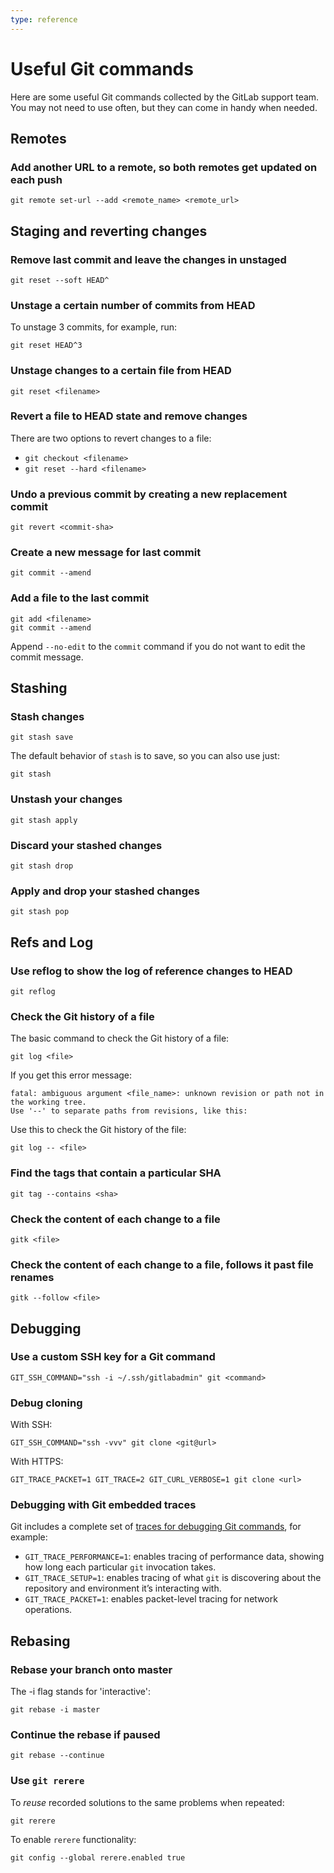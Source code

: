 ```yaml
---
type: reference
---
```


# Useful Git commands

Here are some useful Git commands collected by the GitLab support team. You may not
need to use often, but they can come in handy when needed.

## Remotes

### Add another URL to a remote, so both remotes get updated on each push

```shell
git remote set-url --add <remote_name> <remote_url>
```

## Staging and reverting changes

### Remove last commit and leave the changes in unstaged

```shell
git reset --soft HEAD^
```

### Unstage a certain number of commits from HEAD

To unstage 3 commits, for example, run:

```shell
git reset HEAD^3
```

### Unstage changes to a certain file from HEAD

```shell
git reset <filename>
```

### Revert a file to HEAD state and remove changes

There are two options to revert changes to a file:

- `git checkout <filename>`
- `git reset --hard <filename>`

### Undo a previous commit by creating a new replacement commit

```shell
git revert <commit-sha>
```

### Create a new message for last commit

```shell
git commit --amend
```

### Add a file to the last commit

```shell
git add <filename>
git commit --amend
```

Append `--no-edit` to the `commit` command if you do not want to edit the commit
message.

## Stashing

### Stash changes

```shell
git stash save
```

The default behavior of `stash` is to save, so you can also use just:

```shell
git stash
```

### Unstash your changes

```shell
git stash apply
```

### Discard your stashed changes

```shell
git stash drop
```

### Apply and drop your stashed changes

```shell
git stash pop
```

## Refs and Log

### Use reflog to show the log of reference changes to HEAD

```shell
git reflog
```

### Check the Git history of a file

The basic command to check the Git history of a file:

```shell
git log <file>
```

If you get this error message:

```plaintext
fatal: ambiguous argument <file_name>: unknown revision or path not in the working tree.
Use '--' to separate paths from revisions, like this:
```

Use this to check the Git history of the file:

```shell
git log -- <file>
```

### Find the tags that contain a particular SHA

```shell
git tag --contains <sha>
```

### Check the content of each change to a file

```shell
gitk <file>
```

### Check the content of each change to a file, follows it past file renames

```shell
gitk --follow <file>
```

## Debugging

### Use a custom SSH key for a Git command

```shell
GIT_SSH_COMMAND="ssh -i ~/.ssh/gitlabadmin" git <command>
```

### Debug cloning

With SSH:

```shell
GIT_SSH_COMMAND="ssh -vvv" git clone <git@url>
```

With HTTPS:

```shell
GIT_TRACE_PACKET=1 GIT_TRACE=2 GIT_CURL_VERBOSE=1 git clone <url>
```

### Debugging with Git embedded traces

Git includes a complete set of [traces for debugging Git commands](https://git-scm.com/book/en/v2/Git-Internals-Environment-Variables#_debugging), for example:

- `GIT_TRACE_PERFORMANCE=1`: enables tracing of performance data, showing how long each particular `git` invocation takes.
- `GIT_TRACE_SETUP=1`: enables tracing of what `git` is discovering about the repository and environment it’s interacting with.
- `GIT_TRACE_PACKET=1`: enables packet-level tracing for network operations.

## Rebasing

### Rebase your branch onto master

The -i flag stands for 'interactive':

```shell
git rebase -i master
```

### Continue the rebase if paused

```shell
git rebase --continue
```

### Use `git rerere`

To _reuse_ recorded solutions to the same problems when repeated:

```shell
git rerere
```

To enable `rerere` functionality:

```shell
git config --global rerere.enabled true
```

<!-- ## Troubleshooting

Include any troubleshooting steps that you can foresee. If you know beforehand what issues
one might have when setting this up, or when something is changed, or on upgrading, it's
important to describe those, too. Think of things that may go wrong and include them here.
This is important to minimize requests for support, and to avoid doc comments with
questions that you know someone might ask.

Each scenario can be a third-level heading, e.g. `### Getting error message X`.
If you have none to add when creating a doc, leave this section in place
but commented out to help encourage others to add to it in the future. -->
